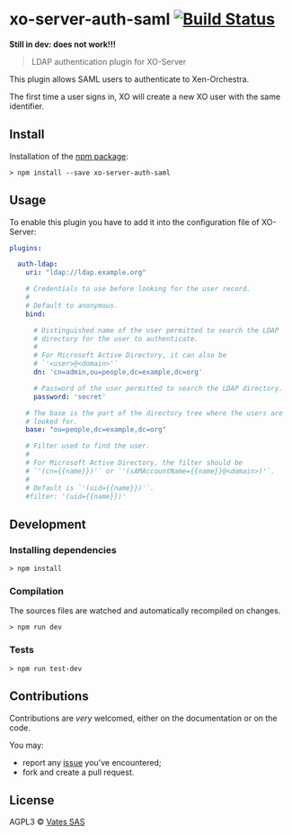 # xo-server-auth-saml [![Build Status](https://travis-ci.org/vatesfr/xo-server-auth-saml.png?branch=master)](https://travis-ci.org/vatesfr/xo-server-auth-saml)

**Still in dev: does not work!!!**

> LDAP authentication plugin for XO-Server

This plugin allows SAML users to authenticate to Xen-Orchestra.

The first time a user signs in, XO will create a new XO user with the
same identifier.

## Install

Installation of the [npm package](https://npmjs.org/package/xo-server-auth-saml):

```
> npm install --save xo-server-auth-saml
```

## Usage

To enable this plugin you have to add it into the configuration file
of XO-Server:

```yaml
plugins:

  auth-ldap:
    uri: "ldap://ldap.example.org"

    # Credentials to use before looking for the user record.
    #
    # Default to anonymous.
    bind:

      # Distinguished name of the user permitted to search the LDAP
      # directory for the user to authenticate.
      #
      # For Microsoft Active Directory, it can also be
      # `'<user>@<domain>'`
      dn: 'cn=admin,ou=people,dc=example,dc=org'

      # Password of the user permitted to search the LDAP directory.
      password: 'secret'

    # The base is the part of the directory tree where the users are
    # looked for.
    base: "ou=people,dc=example,dc=org"

    # Filter used to find the user.
    #
    # For Microsoft Active Directory, the filter should be
    # `'(cn={{name}})'` or `'(sAMAccountName={{name}}@<domain>)'`.
    #
    # Default is `'(uid={{name}})'`.
    #filter: '(uid={{name}})'
```

## Development

### Installing dependencies

```
> npm install
```

### Compilation

The sources files are watched and automatically recompiled on changes.

```
> npm run dev
```

### Tests

```
> npm run test-dev
```

## Contributions

Contributions are *very* welcomed, either on the documentation or on
the code.

You may:

- report any [issue](https://github.com/vatesfr/xo-server-auth-saml/issues)
  you've encountered;
- fork and create a pull request.

## License

AGPL3 © [Vates SAS](http://vates.fr)
